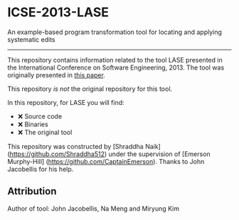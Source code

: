 # ICSE-2013-LASE
An example-based program transformation tool for locating and applying systematic edits


***

This repository contains information related to the tool LASE presented in the International Conference on Software Engineering, 2013. The tool was originally presented in [this paper](http://dl.acm.org/citation.cfm?id=2486995).

This repository _is not_ the original repository for this tool.

 In this repository, for LASE you will find:

* :x: Source code
* :x: Binaries
* :x: The original tool

This repository was constructed by [Shraddha Naik] (https://github.com/Shraddha512) under the supervision of [Emerson Murphy-Hill] (https://github.com/CaptainEmerson).
Thanks to John Jacobellis for his help.

## Attribution

Author of tool: John Jacobellis, Na Meng and Miryung Kim
